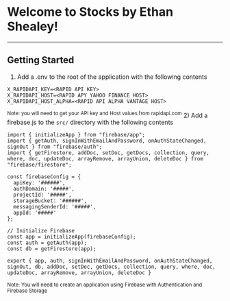 # Welcome to Stocks by Ethan Shealey!
---

## Getting Started
1) Add a .env to the root of the application with the following contents

```
X_RAPIDAPI_KEY=<RAPID API KEY>
X_RAPIDAPI_HOST=<RAPID APY YAHOO FINANCE HOST>
X_RAPIDAPI_HOST_ALPHA=<RAPID API ALPHA VANTAGE HOST>
```
<sup>Note: you will need to get your API key and Host values from rapidapi.com</sup>
2) Add a firebase.js to the `src/` directory with the following contents

```
import { initializeApp } from "firebase/app";
import { getAuth, signInWithEmailAndPassword, onAuthStateChanged, signOut } from "firebase/auth";
import { getFirestore, addDoc, setDoc, getDocs, collection, query, where, doc, updateDoc, arrayRemove, arrayUnion, deleteDoc } from "firebase/firestore";

const firebaseConfig = {
  apiKey: '######',
  authDomain: '#####',
  projectId: '#####',
  storageBucket: '######',
  messagingSenderId: '#####',
  appId: '#####'
};

// Initialize Firebase
const app = initializeApp(firebaseConfig);
const auth = getAuth(app);
const db = getFirestore(app);

export { app, auth, signInWithEmailAndPassword, onAuthStateChanged, signOut, db, addDoc, setDoc, getDocs, collection, query, where, doc, updateDoc, arrayRemove, arrayUnion, deleteDoc }
```
<sup>Note: You will need to create an application using Firebase with Authentication and Firebase Storage</sup>